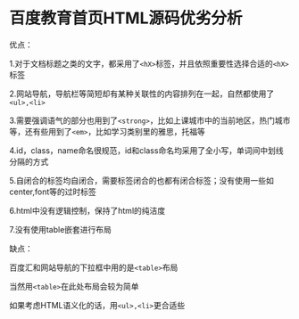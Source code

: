 百度教育首页HTML源码优劣分析
======================

优点：

1.对于文档标题之类的文字，都采用了`<hX>`标签，并且依照重要性选择合适的`<hX>`标签

2.网站导航，导航栏等简短却有某种关联性的内容排列在一起，自然都使用了`<ul>,<li>`

3.需要强调语气的部分也用到了`<strong>`，比如上课城市中的当前地区，热门城市等，还有些用到了`<em>`，比如学习类别里的雅思，托福等

4.id，class，name命名很规范，id和class命名均采用了全小写，单词间中划线分隔的方式

5.自闭合的标签均自闭合，需要标签闭合的也都有闭合标签；没有使用一些如center,font等的过时标签

6.html中没有逻辑控制，保持了html的纯洁度

7.没有使用table嵌套进行布局

缺点：

百度汇和网站导航的下拉框中用的是`<table>`布局

当然用`<table>`在此处布局会较为简单

如果考虑HTML语义化的话，用`<ul>,<li>`更合适些


